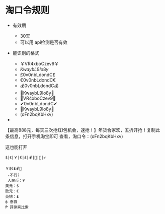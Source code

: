 # 淘口令规则
- 有效期
	- 30天
	- 可以用 api检测是否有效
- 能识别的格式
	- ￥VR4xboCzev9￥
	- $KwaybL9lo8y$
	- £0v0nbLdondC£
	- €0v0nbLdondC€
	- 💰0v0nbLdondC💰
	- 🎵KwaybL9lo8y🔑
	- 📱VR4xboCzev9📱
	- ✔0v0nbLdondC✔
	- 🔑KwaybL9lo8y🎵
	- (oFn2bqKbHxv)
 
 
 
 
 -
 
 【最高888元，每天三次抢红I包机会，速抢！】年货合家欢，五折开抢！复制此条信息，打开手机淘宝即可 查看，淘口令：(oFn2bqKbHxv)

这也能打开
 
```
$|《|￥|€|£|💰|🎵|📱|✔

￥$€£💰🎵
 -不行?
 人民币：¥
美元：$
欧元：€
英镑：£
฿ 泰铢
₱ 菲律宾比索
```

 
